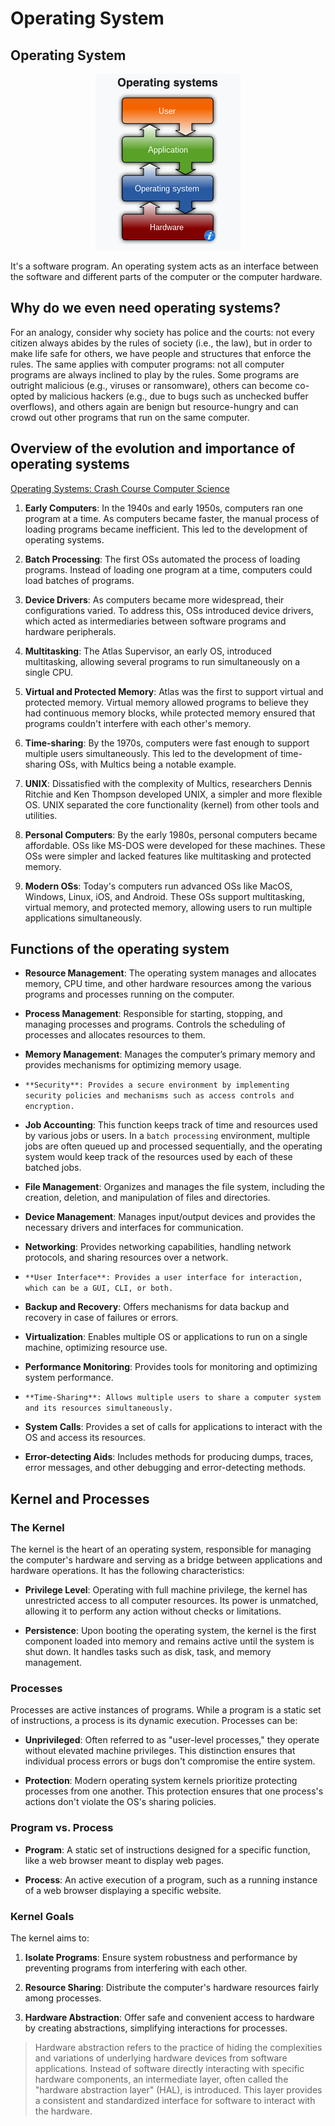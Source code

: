 # Operating System

## Operating System

<p align = "center">
<img src = "images/OS.png" style = "width:200; border:0">
</p>

It's a software program. An operating system acts as an interface between the software and different parts of the computer or the computer hardware. 

## Why do we even need operating systems?

For an analogy, consider why society has police and the courts: not every citizen always abides by the rules of society (i.e., the law), but in order to make life safe for others, we have people and structures that enforce the rules. The same applies with computer programs: not all computer programs are always inclined to play by the rules. Some programs are outright malicious (e.g., viruses or ransomware), others can become co-opted by malicious hackers (e.g., due to bugs such as unchecked buffer overflows), and others again are benign but resource-hungry and can crowd out other programs that run on the same computer.


## Overview of the evolution and importance of operating systems

[Operating Systems: Crash Course Computer Science](https://www.youtube.com/watch?v=26QPDBe-NB8)

1. **Early Computers**: In the 1940s and early 1950s, computers ran one program at a time. As computers became faster, the manual process of loading programs became inefficient. This led to the development of operating systems.

2. **Batch Processing**: The first OSs automated the process of loading programs. Instead of loading one program at a time, computers could load batches of programs.

3. **Device Drivers**: As computers became more widespread, their configurations varied. To address this, OSs introduced device drivers, which acted as intermediaries between software programs and hardware peripherals.

4. **Multitasking**: The Atlas Supervisor, an early OS, introduced multitasking, allowing several programs to run simultaneously on a single CPU.

5. **Virtual and Protected Memory**: Atlas was the first to support virtual and protected memory. Virtual memory allowed programs to believe they had continuous memory blocks, while protected memory ensured that programs couldn't interfere with each other's memory.

6. **Time-sharing**: By the 1970s, computers were fast enough to support multiple users simultaneously. This led to the development of time-sharing OSs, with Multics being a notable example.

7. **UNIX**: Dissatisfied with the complexity of Multics, researchers Dennis Ritchie and Ken Thompson developed UNIX, a simpler and more flexible OS. UNIX separated the core functionality (kernel) from other tools and utilities.

8. **Personal Computers**: By the early 1980s, personal computers became affordable. OSs like MS-DOS were developed for these machines. These OSs were simpler and lacked features like multitasking and protected memory.

9. **Modern OSs**: Today's computers run advanced OSs like MacOS, Windows, Linux, iOS, and Android. These OSs support multitasking, virtual memory, and protected memory, allowing users to run multiple applications simultaneously.

## Functions of the operating system

- **Resource Management**: The operating system manages and allocates memory, CPU time, and other hardware resources among the various programs and processes running on the computer.

- **Process Management**: Responsible for starting, stopping, and managing processes and programs. Controls the scheduling of processes and allocates resources to them.

- **Memory Management**: Manages the computer’s primary memory and provides mechanisms for optimizing memory usage.

- `**Security**: Provides a secure environment by implementing security policies and mechanisms such as access controls and encryption.`

- **Job Accounting**: This function keeps track of time and resources used by various jobs or users. In a `batch processing` environment, multiple jobs are often queued up and processed sequentially, and the operating system would keep track of the resources used by each of these batched jobs.

- **File Management**: Organizes and manages the file system, including the creation, deletion, and manipulation of files and directories.

- **Device Management**: Manages input/output devices and provides the necessary drivers and interfaces for communication.

- **Networking**: Provides networking capabilities, handling network protocols, and sharing resources over a network.

- `**User Interface**: Provides a user interface for interaction, which can be a GUI, CLI, or both.`

- **Backup and Recovery**: Offers mechanisms for data backup and recovery in case of failures or errors.

- **Virtualization**: Enables multiple OS or applications to run on a single machine, optimizing resource use.

- **Performance Monitoring**: Provides tools for monitoring and optimizing system performance.

- `**Time-Sharing**: Allows multiple users to share a computer system and its resources simultaneously.`

- **System Calls**: Provides a set of calls for applications to interact with the OS and access its resources.

- **Error-detecting Aids**: Includes methods for producing dumps, traces, error messages, and other debugging and error-detecting methods.


## Kernel and Processes

### The Kernel

The kernel is the heart of an operating system, responsible for managing the computer's hardware and serving as a bridge between applications and hardware operations. It has the following characteristics:
  
- **Privilege Level**: Operating with full machine privilege, the kernel has unrestricted access to all computer resources. Its power is unmatched, allowing it to perform any action without checks or limitations.
  
- **Persistence**: Upon booting the operating system, the kernel is the first component loaded into memory and remains active until the system is shut down. It handles tasks such as disk, task, and memory management.

### Processes

Processes are active instances of programs. While a program is a static set of instructions, a process is its dynamic execution. Processes can be:

- **Unprivileged**: Often referred to as "user-level processes," they operate without elevated machine privileges. This distinction ensures that individual process errors or bugs don't compromise the entire system.

- **Protection**: Modern operating system kernels prioritize protecting processes from one another. This protection ensures that one process's actions don't violate the OS's sharing policies.

### Program vs. Process

- **Program**: A static set of instructions designed for a specific function, like a web browser meant to display web pages.
  
- **Process**: An active execution of a program, such as a running instance of a web browser displaying a specific website.

### Kernel Goals

The kernel aims to:

1. **Isolate Programs**: Ensure system robustness and performance by preventing programs from interfering with each other.
  
2. **Resource Sharing**: Distribute the computer's hardware resources fairly among processes.
  
3. **Hardware Abstraction**: Offer safe and convenient access to hardware by creating abstractions, simplifying interactions for processes.

> Hardware abstraction refers to the practice of hiding the complexities and variations of underlying hardware devices from software applications. Instead of software directly interacting with specific hardware components, an intermediate layer, often called the "hardware abstraction layer" (HAL), is introduced. This layer provides a consistent and standardized interface for software to interact with the hardware.

